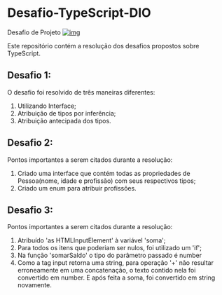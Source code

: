# Desafio-TypeScript-DIO

Desafio de Projeto  [![img](https://camo.githubusercontent.com/17fd933e9619ef579f01fd761abcc696d2dad60bc5fc10d3d9c80c52ef38d82c/68747470733a2f2f696d672e736869656c64732e696f2f62616467652f747970657363726970742d2532333135373242362e7376673f7374796c653d666f722d7468652d6261646765266c6f676f3d74797065736372697074266c6f676f436f6c6f723d7768697465)](https://camo.githubusercontent.com/17fd933e9619ef579f01fd761abcc696d2dad60bc5fc10d3d9c80c52ef38d82c/68747470733a2f2f696d672e736869656c64732e696f2f62616467652f747970657363726970742d2532333135373242362e7376673f7374796c653d666f722d7468652d6261646765266c6f676f3d74797065736372697074266c6f676f436f6c6f723d7768697465)

Este repositório contém a resolução dos desafios propostos sobre TypeScript.

## Desafio 1:

O desafio foi resolvido de três maneiras diferentes:

1. Utilizando Interface;
2. Atribuição de tipos por inferência;
3. Atribuição antecipada dos tipos.

## Desafio 2:

Pontos importantes a serem citados durante a resolução:

1. Criado uma interface que contém todas as propriedades de Pessoa(nome, idade e profissão) com seus respectivos tipos;
2. Criado um enum  para atribuir profissões. 

## Desafio 3:

Pontos importantes a serem citados durante a resolução:

1. Atribuído 'as HTMLInputElement' à variável 'soma';
2. Para todos os itens que poderiam ser nulos, foi utilizado um 'if';
3. Na função 'somarSaldo' o tipo do parâmetro passado é number
4. Como a tag input retorna uma string, para operação '+' não resultar erroneamente em uma concatenação, o texto contido nela foi convertido em number. E após feita a soma, foi convertido em string novamente.